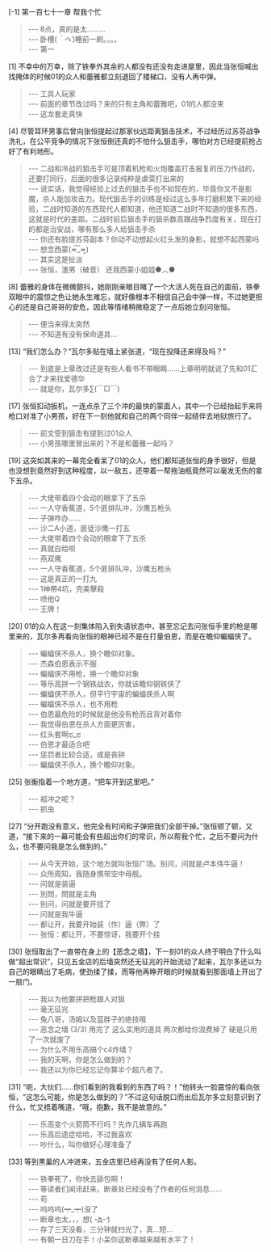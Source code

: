 
[-1] 第一百七十一章 帮我个忙
>--- 8点，真的是太………<br>
>--- 卧槽(*｀へ´*)睡前一刷。。。。<br>
>--- 第一<br>

[1] 不幸中的万幸，除了铁拳外其余的人都没有还没有走进屋里，因此当张恒喊出找掩体的时候01的众人和蕾雅都立刻退回了楼梯口，没有人再中弹。
>--- 工具人玩家<br>
>--- 前面的章节改过吗？来的只有主角和蕾雅吧，01的人都没来<br>
>--- 这龙套走真快<br>

[4] 尽管耳环男事后曾向张恒提起过那家伙远距离狙击技术，不过经历过苏芬战争洗礼，在公平竞争的情况下张恒倒还真的不怕什么狙击手，哪怕对方已经提前抢占好了有利地形。
>--- 二战和冷战的狙击手可是顶着机枪和火炮覆盖打击报复的压力作战的，还要打同行，后面的很多记录纯粹是虐菜打出来的<br>
>--- 说实话，我觉得经验上过去的狙击手也不如现在的，毕竟你又不是影魔，杀人能加攻击力。现代狙击手的训练是经过这么多年打磨积累下来的经验，二战时知道的东西现代人都知道，他还知道二战时不知道的很多东西，这就是时代的差距。二战时前后狙击手的狙杀数高跟战争烈度有关，现在打的都是治安战，哪有那么多人给狙击手杀<br>
>--- 你还有脸提苏芬副本？你动不动想起火红头发的身影，就想不起西蒙吗<br>
>--- 想念西蒙(≖͞_≖̥)<br>
>--- 其实这是扯淡<br>
>--- 张恒，渣男（破音）  还我西蒙小姐姐●︿●<br>

[8] 蕾雅的身体在微微颤抖，她刚刚亲眼目睹了一个大活人死在自己的面前，铁拳双眼中的震惊之色让她永生难忘，就好像根本不相信自己会中弹一样，不过她更担心的还是自己哥哥的安危，因此等情绪稍微稳定了一点后她立刻问张恒。
>--- 便当来得太突然<br>
>--- 不知道有没有保命道具…<br>

[13] “我们怎么办？”瓦尔多贴在墙上紧张道，“现在投降还来得及吗？”
>--- 到底是上章改过还是有些人看书不带眼睛……上章明明就说了先和01汇合了才来找爱德华<br>
>--- 就是你，瓦尔多∑(￣□￣)<br>

[17] 张恒扣动扳机，一连点杀了三个冲的最快的蒙面人，其中一个已经抬起手来将枪口对准了小男孩，好在下一刻他就和自己的两个同伴一起结伴去地狱旅行了。
>--- 前文受到狙击有提到过01众人<br>
>--- 小男孩哪里冒出来的？不是和蕾雅一起吗？<br>

[19] 这突如其来的一幕完全看呆了01的众人，他们都知道张恒的身手很好，但是也没想到竟然好到这种程度，以一敌五，还带着一帮拖油瓶竟然可以毫发无伤的拿下五杀。
>--- 大佬带着四个会动的眼拿下了五杀<br>
>--- 一人守香蕉道，5个匪排队冲，沙鹰五枪头<br>
>--- 子弹咋办……<br>
>--- 沙二A小道，匪徒沙鹰一打五<br>
>--- 大佬带着四个会动的眼拿下了五杀<br>
>--- 真就白给呗<br>
>--- 燕双鹰<br>
>--- 一人守香蕉道，5个匪排队冲，沙鹰五枪头<br>
>--- 这是真正的一打九<br>
>--- 1神帶4坑，完美擊殺<br>
>--- 喷他Q<br>
>--- 王牌！<br>

[20] 01的众人在这一刻集体陷入到失语状态中，甚至忘记去问张恒手里的枪是哪里来的，瓦尔多再看向张恒的眼神已经不是在打量伯恩，而是在瞻仰蝙蝠侠了。
>--- 蝙蝠侠不杀人，换个瞻仰对象。<br>
>--- 杰森伯恩表示不服<br>
>--- 蝙蝠侠不用枪，换一个瞻仰对象<br>
>--- 等乐高拼一个钢铁战衣，你就该瞻仰钢铁侠了<br>
>--- 蝙蝠侠不杀人，但平行宇宙的蝙蝠侠杀人啊<br>
>--- 蝙蝠侠不杀人，也不用枪<br>
>--- 伯恩最危险的时候就是他没有枪而且背对着你<br>
>--- 我觉得伯恩在杀人方面更厉害，<br>
>--- 红头套啊ಥ_ಥ<br>
>--- 伯恩才最适合吧<br>
>--- 惩罚者比较合适，或是丧钟<br>
>--- 蝙蝠侠不杀人，换个瞻仰对象。<br>

[25] 张衡指着一个地方道，“把车开到这里吧。”
>--- 祖冲之呢？<br>
>--- 抓虫<br>

[27] “分开跑没有意义，他完全有时间和子弹把我们全部干掉。”张恒顿了顿，又道，“接下来的一幕可能会有些超出你们的常识，所以帮我个忙，之后不要问为什么，也不要问我是怎么做到的。”
>--- 从今天开始，这个地方就叫张恒广场。别问，问就是卢本伟牛逼！<br>
>--- 众所周知，我随身携带空中母舰。<br>
>--- 问就是装逼<br>
>--- 別問，問就是主角<br>
>--- 别问，问就是要开挂了<br>
>--- 问就是我牛逼<br>
>--- 都让开，我要开始装（作）逼（弊）了<br>
>--- 张恒：都让开，不要惊讶，我要开个挂<br>

[30] 张恒取出了一直带在身上的【恶念之墙】，下一刻01的众人终于明白了什么叫做“超出常识”，只见五金店的后墙突然还无征兆的开始流动了起来，瓦尔多还以为自己的眼睛出了毛病，使劲揉了揉，而等他再睁开眼的时候就看到那面墙上开出了一扇门。
>--- 我以为他要拼把枪跟人对狙<br>
>--- 毫无征兆<br>
>--- 兔八哥，汤姆以及蓝胖子的绝技哦<br>
>--- 恶念之墙 (3/3) 用完了
这么实用的道具 两次都给你浪费掉了 硬是只用了一次就废了<br>
>--- 为什么不用乐高搞个c4炸墙？<br>
>--- 我的天啊，你是怎么做到的？<br>
>--- 我还以为你已经忘记你算半个超凡者了。<br>

[31] “呃，大伙们……你们看到的我看到的东西了吗？！”他转头一脸震惊的看向张恒，“这怎么可能，你是怎么做到的？”不过这句话脱口而出后瓦尔多立刻意识到了什么，忙又捂着嘴道，“哦，抱歉，我不是故意的。”
>--- 乐高变个火箭筒不行吗？先炸几辆车再跑<br>
>--- 乐高后遗症哈哈，不过我喜欢<br>
>--- 吵什么，叫你做好心理准备了<br>

[33] 等到黒巢的人冲进来，五金店里已经再没有了任何人影。
>--- 铁拳死了，你快去舔包啊！<br>
>--- 等读者们闻讯赶来，断章处已经没有了作者的任何消息……<br>
>--- 苟<br>
>--- 呜呜呜(┯_┯)没了<br>
>--- 断章也太，，，想( ｰ̀дｰ́ )<br>
>--- 存了三天没看，三分钟就扫光了，真…短…<br>
>--- 有朝一日刀在手！小呆你这断章越来越有水平了！<br>
